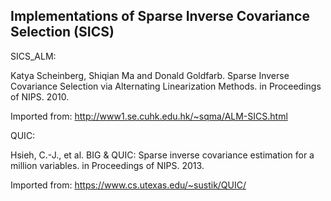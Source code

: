 ## Implementations of Sparse Inverse Covariance Selection (SICS)

SICS_ALM: 

Katya Scheinberg, Shiqian Ma and Donald Goldfarb. Sparse Inverse Covariance Selection via Alternating Linearization Methods. in Proceedings of NIPS. 2010.

Imported from: http://www1.se.cuhk.edu.hk/~sqma/ALM-SICS.html


QUIC:

Hsieh, C.-J., et al. BIG & QUIC: Sparse inverse covariance estimation for a million variables. in Proceedings of NIPS. 2013.

Imported from: https://www.cs.utexas.edu/~sustik/QUIC/

